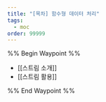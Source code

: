 ```yaml
---
title: "[목차] 함수형 데이터 처리"
tags:
  - moc
order: 99999
---
```

%% Begin Waypoint %%
- [[스트림 소개]]
- [[스트림 활용]]

%% End Waypoint %%